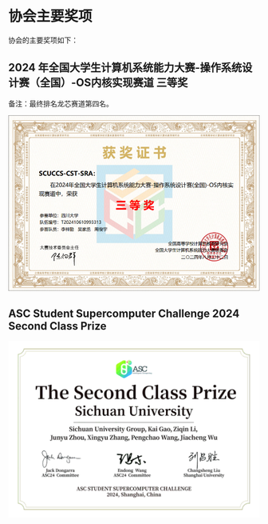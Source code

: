 # 协会主要奖项

协会的主要奖项如下：

## 2024 年全国大学生计算机系统能力大赛-操作系统设计赛（全国）-OS内核实现赛道 三等奖

备注：最终排名龙芯赛道第四名。

![os2024comp-loongarch](awards/os2024comp-loongarch.png)

## ASC Student Supercomputer Challenge 2024 Second Class Prize

![asc2024](awards/asc2024.jpeg)
